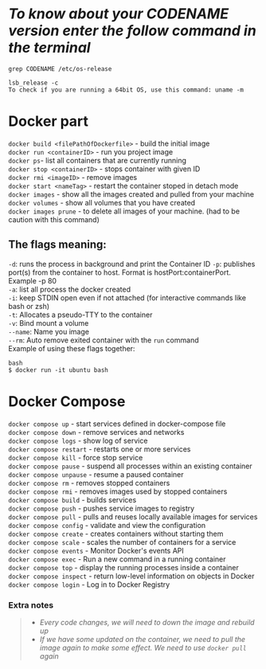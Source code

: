 # _To know about your CODENAME version enter the follow command in the terminal_

```
grep CODENAME /etc/os-release

lsb_release -c
To check if you are running a 64bit OS, use this command: uname -m
```

# Docker part

`docker build <filePathOfDockerfile>` - build the initial image<br>
`docker run <containerID>` - run you project image<br>
`docker ps`- list all containers that are currently running<br>
`docker stop <containerID>` - stops container with given ID<br>
`docker rmi <imageID>` - remove images<br>
`docker start <nameTag>` - restart the container stoped in detach mode<br>
`docker images` - show all the images created and pulled from your machine<br>
`docker volumes` - show all volumes that you have created<br>
`docker images prune` - to delete all images of your machine. (had to be caution with this command)<br>

## The flags meaning:

`-d`: runs the process in background and print the Container ID
`-p`: publishes port(s) from the container to host. Format is hostPort:containerPort. Example -p 80<br>
`-a`: list all process the docker created<br>
`-i`: keep STDIN open even if not attached (for interactive commands like bash or zsh)<br>
`-t`: Allocates a pseudo-TTY to the container<br>
`-v`: Bind mount a volume<br>
`--name`: Name you image<br>
`--rm`: Auto remove exited container with the `run` command<br>
Example of using these flags together:

```
bash
$ docker run -it ubuntu bash
```

# Docker Compose

`docker compose up` - start services defined in docker-compose file<br>
`docker compose down` - remove services and networks<br>
`docker compose logs` - show log of service<br>
`docker compose restart` - restarts one or more services<br>
`docker compose kill` - force stop service<br>
`docker compose pause` - suspend all processes within an existing container<br>
`docker compose unpause` - resume a paused container<br>
`docker compose rm` - removes stopped containers<br>
`docker compose rmi` - removes images used by stopped containers<br>
`docker compose build` - builds services<br>
`docker compose push` - pushes service images to registry<br>
`docker compose pull` - pulls and reuses locally available images for services<br>
`docker compose config` - validate and view the configuration<br>
`docker compose create` - creates containers without starting them<br>
`docker compose scale` - scales the number of containers for a service<br>
`docker compose events` - Monitor Docker's events API<br>
`docker compose exec` - Run a new command in a running container<br>
`docker compose top` - display the running processes inside a container<br>
`docker compose inspect` - return low-level information on objects in Docker<br>
`docker compose login` - Log in to Docker Registry<br>

### Extra notes

> - _*Every code changes, we will need to down the image and rebuild up*_<br>
> - _*If we have some updated on the container, we need to pull the image again to make some effect. We need to use `docker pull` again*_<br>
